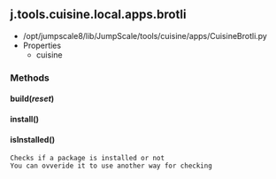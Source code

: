 <!-- toc -->
## j.tools.cuisine.local.apps.brotli

- /opt/jumpscale8/lib/JumpScale/tools/cuisine/apps/CuisineBrotli.py
- Properties
    - cuisine

### Methods

#### build(*reset*) 

#### install() 

#### isInstalled() 

```
Checks if a package is installed or not
You can ovveride it to use another way for checking

```

